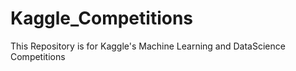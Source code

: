 # Kaggle_Competitions
This Repository is for Kaggle's Machine Learning and DataScience Competitions
